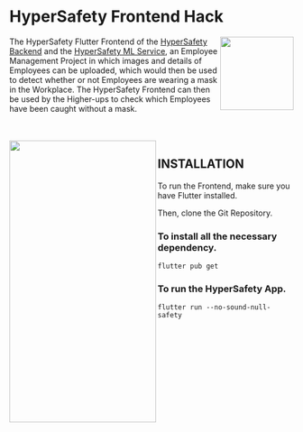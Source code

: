 # HyperSafety Frontend Hack
<img src="https://i.imgur.com/Elsibol.png" align="right" height="130px" width="130px" />

The HyperSafety Flutter Frontend of the [HyperSafety Backend](https://github.com/ViVek6301/HyperSafety_Backend_Hack) and the [HyperSafety ML Service](https://github.com/ritviksharma4/HyperSafety_Service_Hack), an Employee Management Project in which images and details of Employees can be uploaded, which would then
be used to detect whether or not Employees are wearing a mask in the Workplace. The HyperSafety Frontend can then be used by the Higher-ups to check which Employees have been caught without a mask.

<br>
<br>


<img src="https://imgur.com/V5o0nKJ.gif" align="left" height="500px" width="260px" />

## INSTALLATION
To run the Frontend, make sure you have Flutter installed.

Then, clone the Git Repository.

### To install all the necessary dependency.

    flutter pub get
    
### To run the HyperSafety App.    

    flutter run --no-sound-null-safety    
